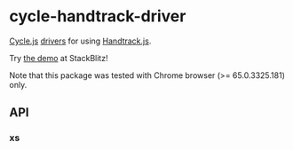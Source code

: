<!-- This README.md is automatically generated. Edit the JSDoc comments in source code or the md files in docs/readmes/. -->

# cycle-handtrack-driver

[Cycle.js](http://cycle.js.org/) [drivers](https://cycle.js.org/drivers.html) for using [Handtrack.js](https://victordibia.github.io/handtrack.js/#/).

Try [the demo](https://stackblitz.com/edit/cycle-robot-drivers-demos-handtrack) at StackBlitz!

Note that this package was tested with Chrome browser (>= 65.0.3325.181) only.

## API

<!-- Start src/index.ts -->

### xs

<!-- End src/index.ts -->

